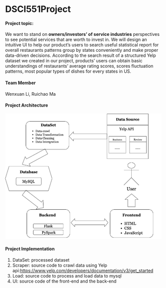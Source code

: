 # DSCI551Project

#### Project topic:

We want to stand on **owners/investors’ of service industries** perspectives to see potential services that are worth to invest in. We will design an intuitive UI to help our product’s users to search useful statistical report for overall restaurants patterns group by states conveniently and make proper data-driven decisions. According to the search result of a structured Yelp dataset we created in our project, products’ users can obtain basic understandings of restaurants’ average rating scores, scores fluctuation patterns, most popular types of dishes for every states in US.

#### Team Member

Wenxuan Li, Ruichao Ma

#### Project Architecture

![flowchart](https://github.com/LeeWenxuan1125/DSCI551-project/blob/main/img/flowchart.png)



#### Project Implementation

1. DataSet: processed dataset
2. Scraper: source code to crawl data using Yelp api:https://www.yelp.com/developers/documentation/v3/get_started
3. Load: source code to process and load data to mysql
4. UI:  source code of the front-end and the back-end